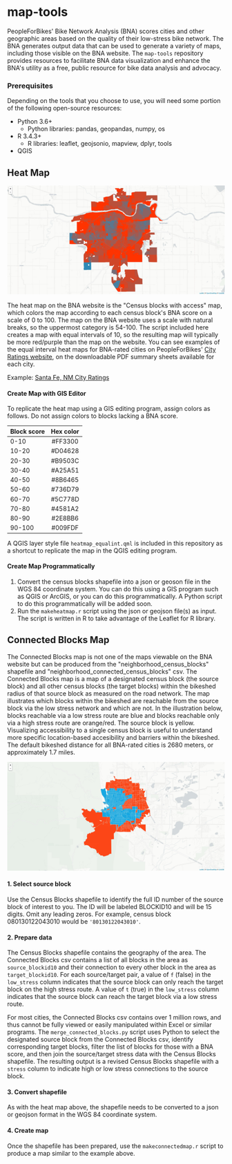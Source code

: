 map-tools
=========
PeopleForBikes' Bike Network Analysis (BNA) scores cities and other geographic areas based on the quality of their low-stress bike network. The BNA generates output data that can be used to generate a variety of maps, including those visible on the BNA website. The `map-tools` repository provides resources to facilitate BNA data visualization and enhance the BNA's utility as a free, public resource for bike data analysis and advocacy.

### Prerequisites
Depending on the tools that you choose to use, you will need some portion of the following open-source resources:
* Python 3.6+
   * Python libraries: pandas, geopandas, numpy, os 
* R 3.4.3+
   * R libraries: leaflet, geojsonio, mapview, dplyr, tools
* QGIS

## Heat Map

![Topeka, KA](images/topekaksheat.jpeg "Topeka, KS BNA Heat Map")

The heat map on the BNA website is the "Census blocks with access" map, which colors the map according to each census block's BNA score on a scale of 0 to 100. The map on the BNA website uses a scale with natural breaks, so the uppermost category is 54-100. The script included here creates a map with equal intervals of 10, so the resulting map will typically be more red/purple than the map on the website. You can see examples of the equal interval heat maps for BNA-rated cities on PeopleForBikes' [City Ratings website](https://cityratings.peopleforbikes.org/), on the downloadable PDF summary sheets available for each city. 

Example: [Santa Fe, NM City Ratings](https://cityratings.peopleforbikes.org/wp-content/uploads/2018/04/santafeNM.pdf)

#### Create Map with GIS Editor
To replicate the heat map using a GIS editing program, assign colors as follows. Do not assign colors to blocks lacking a BNA score.
 
| Block score   | Hex color  |
----------------|:----------:|
| 0-10          | #FF3300    |
| 10-20         | #D04628    |
| 20-30         | #B9503C    |
| 30-40         | #A25A51    |
| 40-50         | #8B6465    |
| 50-60         | #736D79    |
| 60-70         | #5C778D    |
| 70-80         | #4581A2    |
| 80-90         | #2E8BB6    |
| 90-100        | #009FDF    |

A QGIS layer style file `heatmap_equalint.qml` is included in this repository as a shortcut to replicate the map in the QGIS editing program.

#### Create Map Programmatically

1. Convert the census blocks shapefile into a json or geoson file in the WGS 84 coordinate system. You can do this using a GIS program such as QGIS or ArcGIS, or you can do this programmatically. A Python script to do this programmatically will be added soon.
2. Run the `makeheatmap.r` script using the json or geojson file(s) as input. The script is written in R to take advantage of the Leaflet for R library.

## Connected Blocks Map
 
The Connected Blocks map is not one of the maps viewable on the BNA website but can be produced from the "neighborhood_census_blocks" shapefile and "neighborhood_connected_census_blocks" csv. The Connected Blocks map is a map of a designated census block (the source block) and all other census blocks (the target blocks) within the bikeshed radius of that source block as measured on the road network. The map illustrates which blocks within the bikeshed are reachable from the source block via the low stress network and which are not. In the illustration below, blocks reachable via a low stress route are blue and blocks reachable only via a high stress route are orange/red. The source block is yellow. Visualizing accessibility to a single census block is useful to understand more specific location-based accesibility and barriers within the bikeshed. The default bikeshed distance for all BNA-rated cities is 2680 meters, or approximately 1.7 miles. 

![PeopleForBikes Bikeshed](images/boulder_connected_bikeshed.jpeg "PeopleForBikes Bikeshed")

#### 1. Select source block

Use the Census Blocks shapefile to identify the full ID number of the source block of interest to you. The ID will be labeled BLOCKID10 and will be 15 digits. Omit any leading zeros. For example, census block 080130122043010 would be `'80130122043010'`.

#### 2. Prepare data

The Census Blocks shapefile contains the geography of the area. The Connected Blocks csv contains a list of all blocks in the area as `source_blockid10` and their connection to every other block in the area as `target_blockid10`. For each source/target pair, a value of `f` (false) in the `low_stress` column indicates that the source block can only reach the target block on the high stress route. A value of `t` (true) in the `low_stress` column indicates that the source block can reach the target block via a low stress route.

For most cities, the Connected Blocks csv contains over 1 million rows, and thus cannot be fully viewed or easily manipulated within Excel or similar programs. The `merge_connected_blocks.py` script uses Python to select the designated source block from the Connected Blocks csv, identify corresponding target blocks, filter the list of blocks for those with a BNA score, and then join the source/target stress data with the Census Blocks shapefile. The resulting output is a revised Census Blocks shapefile with a `stress` column to indicate high or low stress connections to the source block. 

#### 3. Convert shapefile

As with the heat map above, the shapefile needs to be converted to a json or geojson format in the WGS 84 coordinate system.

#### 4. Create map

Once the shapefile has been prepared, use the `makeconnectedmap.r` script to produce a map similar to the example above.


